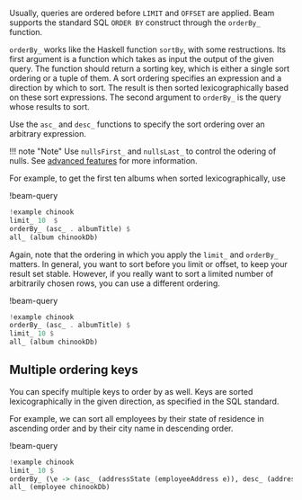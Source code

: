 Usually, queries are ordered before `LIMIT` and `OFFSET` are applied. Beam
supports the standard SQL `ORDER BY` construct through the `orderBy_` function.

`orderBy_` works like the Haskell function `sortBy`, with some restructions. Its
first argument is a function which takes as input the output of the given query.
The function should return a sorting key, which is either a single sort ordering
or a tuple of them. A sort ordering specifies an expression and a direction by
which to sort. The result is then sorted lexicographically based on these sort
expressions. The second argument to `orderBy_` is the query whose results to
sort.

Use the `asc_` and `desc_` functions to specify the sort ordering over an
arbitrary expression.

!!! note "Note"
    Use `nullsFirst_` and `nullsLast_` to control the odering of nulls.
    See [advanced features](./advanced-features.md) for more information.

For example, to get the first ten albums when sorted lexicographically, use

!beam-query
```haskell
!example chinook
limit_ 10  $
orderBy_ (asc_ . albumTitle) $
all_ (album chinookDb)
```

Again, note that the ordering in which you apply the `limit_` and `orderBy_`
matters. In general, you want to sort before you limit or offset, to keep your
result set stable. However, if you really want to sort a limited number of
arbitrarily chosen rows, you can use a different ordering.

!beam-query
```haskell
!example chinook
orderBy_ (asc_ . albumTitle) $
limit_ 10 $
all_ (album chinookDb)
```

## Multiple ordering keys

You can specify multiple keys to order by as well. Keys are sorted
lexicographically in the given direction, as specified in the SQL standard.

For example, we can sort all employees by their state of residence in ascending
order and by their city name in descending order.

!beam-query
```haskell
!example chinook
limit_ 10 $
orderBy_ (\e -> (asc_ (addressState (employeeAddress e)), desc_ (addressCity (employeeAddress e)))) $
all_ (employee chinookDb)
```
